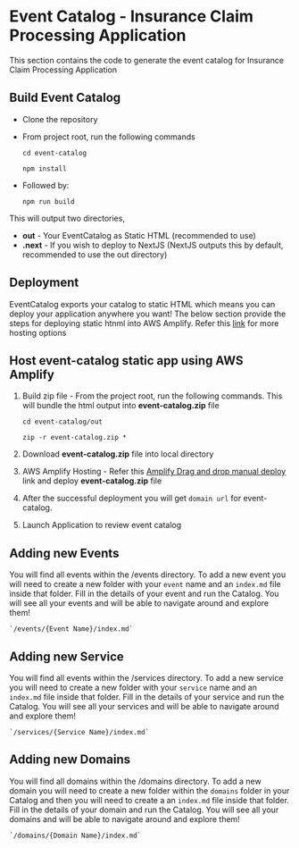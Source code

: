 # Event Catalog - Insurance Claim Processing Application
This section contains the code to generate the event catalog for Insurance Claim Processing Application

## Build Event Catalog
* Clone the repository
* From project root, run the following commands

    `cd event-catalog`
    
    `npm install`

* Followed by:

    `npm run build`

This will output two directories,

* **out** - Your EventCatalog as Static HTML (recommended to use)
* **.next** - If you wish to deploy to NextJS (NextJS outputs this by default, recommended to use the out directory)

## Deployment
EventCatalog exports your catalog to static HTML which means you can deploy your application anywhere you want!
The below section provide the steps for deploying static htnml into AWS Amplify. 
Refer this [link](https://www.eventcatalog.dev/docs/guides/deployment) for more hosting options 

## Host event-catalog static app using AWS Amplify 
1. Build zip file -
From the project root, run the following commands. This will bundle the html output into **event-catalog.zip** file 
  
   `cd event-catalog/out`
   
   `zip -r event-catalog.zip *` 
   
2. Download **event-catalog.zip** file into local directory
3. AWS Amplify Hosting - Refer this [Amplify Drag and drop manual deploy](https://docs.aws.amazon.com/amplify/latest/userguide/manual-deploys.html) link and deploy **event-catalog.zip** file
4. After the successful deployment you will get `domain url` for event-catalog. 
5. Launch Application to review event catalog 

## Adding new Events
You will find all events within the /events directory. To add a new event you will need to create a new folder with your `event` name and an `index.md` file inside that folder.
Fill in the details of your event and run the Catalog. You will see all your events and will be able to navigate around and explore them!

    `/events/{Event Name}/index.md`

## Adding new Service
You will find all events within the /services directory. To add a new service you will need to create a new folder with your `service` name and an `index.md` file inside that folder.
Fill in the details of your service and run the Catalog. You will see all your services and will be able to navigate around and explore them!

    `/services/{Service Name}/index.md`

## Adding new Domains
You will find all domains within the /domains directory. To add a new domain you will need to create a new folder within the `domains` folder in your Catalog and then you will need to create a an `index.md` file inside that folder.
Fill in the details of your domain and run the Catalog. You will see all your domains and will be able to navigate around and explore them!
    
    `/domains/{Domain Name}/index.md`